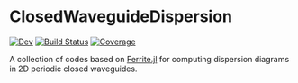 # ClosedWaveguideDispersion

[![Dev](https://img.shields.io/badge/docs-dev-blue.svg)](https://peakfind.github.io/ClosedWaveguideDispersion.jl/dev/)
[![Build Status](https://github.com/peakfind/ClosedWaveguideDispersion.jl/actions/workflows/CI.yml/badge.svg?branch=main)](https://github.com/peakfind/ClosedWaveguideDispersion.jl/actions/workflows/CI.yml?query=branch%3Amain)
[![Coverage](https://codecov.io/gh/peakfind/ClosedWaveguideDispersion.jl/branch/main/graph/badge.svg)](https://codecov.io/gh/peakfind/ClosedWaveguideDispersion.jl)

A collection of codes based on [Ferrite.jl](https://github.com/Ferrite-FEM/Ferrite.jl) for computing dispersion diagrams in 2D periodic closed waveguides.